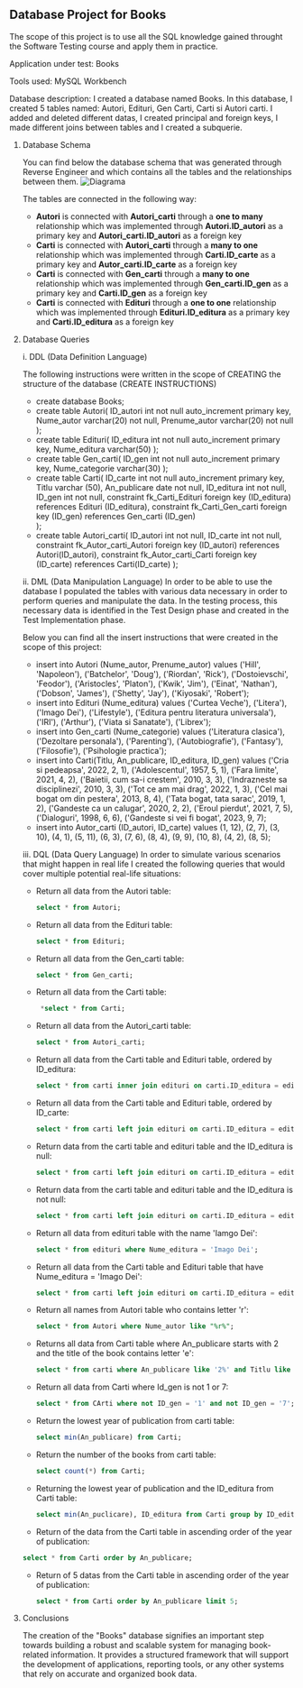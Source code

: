 ## Database Project for **Books**
 The scope of this project is to use all the SQL knowledge gained throught the Software Testing course and apply them in practice.

Application under test: Books

Tools used: MySQL Workbench

Database description: I created a database named Books. In this database, I created 5 tables named: Autori, Edituri, Gen Carti, Carti si Autori carti. I added and deleted different datas, I created principal and foreign keys, I made different joins between tables and I created a subquerie.

  1. Database Schema

     You can find below the database schema that was generated through Reverse Engineer and which contains all the tables and the relationships between them.
    ![Diagrama](https://github.com/monicaprita/ProiectMySQL/assets/154963887/1434da52-bff6-4dfd-b287-175c9846f274)

      The tables are connected in the following way:

     * **Autori** is connected with **Autori_carti** through a **one to many** relationship which was implemented through **Autori.ID_autori** as a primary key and 
      **Autori_carti.ID_autori** as a foreign key
     * **Carti** is connected with **Autori_carti** through a **many to one** relationship which was implemented through **Carti.ID_carte** as a primary key and 
      **Autor_carti.ID_carte** as a foreign key
     * **Carti** is connected with **Gen_carti** through a **many to one** relationship which was implemented through **Gen_carti.ID_gen** as a primary key and 
      **Carti.ID_gen** as a foreign key
     * **Carti** is connected with **Edituri** through a **one to one** relationship which was implemented through **Edituri.ID_editura** as a primary key and 
      **Carti.ID_editura** as a foreign key
    
       
   2. Database Queries
      
      i. DDL (Data Definition Language)
      
         The following instructions were written in the scope of CREATING the structure of the database (CREATE INSTRUCTIONS)
      
      * create database Books;
      * create table Autori(
       ID_autori int not null auto_increment primary key,
       Nume_autor varchar(20) not null,
       Prenume_autor varchar(20) not null
);
      * create table Edituri(
	  ID_editura int not null auto_increment primary key,
    Nume_editura varchar(50)
);
      * create table Gen_carti(
     ID_gen int not null auto_increment primary key,
     Nume_categorie varchar(30)
);
      * create table Carti(
      ID_carte int not null auto_increment primary key,
      Titlu varchar (50),
      An_publicare date not null,
      ID_editura int not null,
      ID_gen int not null,
      constraint fk_Carti_Edituri foreign key (ID_editura) references Edituri (ID_editura), constraint fk_Carti_Gen_carti foreign key (ID_gen) references Gen_carti (ID_gen)	
);
      * create table Autori_carti(
        ID_autori int not null,
        ID_carte int not null,
        constraint fk_Autor_carti_Autori foreign key (ID_autori) references Autori(ID_autori), constraint fk_Autor_carti_Carti foreign key (ID_carte) references Carti(ID_carte)
);
         
      ii. DML (Data Manipulation Language)
       In order to be able to use the database I populated the tables with various data necessary in order to perform queries and manipulate the data. In the testing process, this necessary data is identified in 
the Test Design phase and created in the Test Implementation phase.

       Below you can find all the insert instructions that were created in the scope of this project:
       * insert into Autori (Nume_autor, Prenume_autor)
values 
   ('Hill', 'Napoleon'),
   ('Batchelor', 'Doug'),
   ('Riordan', 'Rick'),
   ('Dostoievschi', 'Feodor'),
   ('Aristocles', 'Platon'),
   ('Kwik', 'Jim'),
   ('Einat', 'Nathan'),
   ('Dobson', 'James'),
   ('Shetty', 'Jay'),
   ('Kiyosaki', 'Robert');
       * insert into Edituri (Nume_editura)
values
    ('Curtea Veche'),
    ('Litera'),
    ('Imago Dei'),
    ('Lifestyle'),
    ('Editura pentru literatura universala'),
    ('IRI'),
    ('Arthur'),
    ('Viata si Sanatate'),
    ('Librex');
      * insert into Gen_carti (Nume_categorie)
values 
	('Literatura clasica'),
	('Dezoltare personala'),
	('Parenting'),
	('Autobiografie'),
	('Fantasy'),
  ('Filosofie'),
  ('Psihologie practica');
       * insert into Carti(Titlu, An_publicare, ID_editura, ID_gen)
values
    ('Cria si pedeapsa', 2022, 2, 1),
    ('Adolescentul', 1957, 5, 1),
    ('Fara limite', 2021, 4, 2),
    ('Baietii, cum sa-i crestem', 2010, 3, 3),
    ('Indrazneste sa disciplinezi', 2010, 3, 3),
    ('Tot ce am mai drag', 2022, 1, 3),
    ('Cel mai bogat om din pestera', 2013, 8, 4),
    ('Tata bogat, tata sarac', 2019, 1, 2),
    ('Gandeste ca un calugar', 2020, 2, 2),
    ('Eroul pierdut', 2021, 7, 5),
    ('Dialoguri', 1998, 6, 6),
    ('Gandeste si vei fi bogat', 2023, 9, 7);
        * insert into Autor_carti (ID_autori, ID_carte)
values 
     (1, 12),
     (2, 7),
     (3, 10),
     (4, 1),
     (5, 11),
     (6, 3),
     (7, 6),
     (8, 4),
     (9, 9),
     (10, 8),
     (4, 2),
     (8, 5);


	  iii. DQL (Data Query Language)
               In order to simulate various scenarios that might happen in real life I created the following queries that would cover multiple potential real-life situations:
         * Return all data from the Autori table:
           
           ```sql
           select * from Autori;
           ```
         * Return all data from the Edituri table:
           ```sql
           select * from Edituri;
           ```
         * Return all data from the Gen_carti table:
           ```sql
           select * from Gen_carti;
           ```
         * Return all data from the Carti table:
           ```sql
            *select * from Carti;
           ```
         * Return all data from the Autori_carti table:
           ```sql
           select * from Autori_carti;
           ```
         * Return all data from the Carti table and Edituri table, ordered by ID_editura:
           ```sql
           select * from carti inner join edituri on carti.ID_editura = edituri.ID_editura;
           ```
         * Return all data from the Carti table and Edituri table, ordered by ID_carte:
           ```sql
           select * from carti left join edituri on carti.ID_editura = edituri.ID_editura;
           ```
         * Return data from the carti table and edituri table and the ID_editura is null:
           ```sql
           select * from carti left join edituri on carti.ID_editura = edituri.ID_editura where edituri.ID_editura is null;
           ```
         * Return data from the carti table and edituri table and the ID_editura is not null:
           ```sql
           select * from carti left join edituri on carti.ID_editura = edituri.ID_editura where edituri.ID_editura is not null;
           ```
         * Return all data from edituri table with the name 'Iamgo Dei':
           ```sql
           select * from edituri where Nume_editura = 'Imago Dei';
           ```
         * Return all data from the Carti table and Edituri table that have Nume_editura = 'Imago Dei':
           ```sql
           select * from carti left join edituri on carti.ID_editura = edituri.ID_editura where Nume_editura = 'Imago Dei';
           ```
         * Return all names from Autori table who contains letter 'r':
           ```sql
           select * from Autori where Nume_autor like "%r%";
           ```
         * Returns all data from Carti table where An_publicare starts with 2 and the title of the book contains letter 'e':
           ```sql
           select * from carti where An_publicare like '2%' and Titlu like '%e%';
           ```
         * Return all data from Carti where Id_gen is not 1 or 7:
           ```sql
           select * from CArti where not ID_gen = '1' and not ID_gen = '7';
           ```
         * Return the lowest year of publication from carti table:
           ```sql
           select min(An_publicare) from Carti;
           ```
         * Return the number of the books from carti table:
           ```sql
           select count(*) from Carti;
           ```
         * Returning the lowest year of publication and the ID_editura from Carti table:
           ```sql
           select min(An_puclicare), ID_editura from Carti group by ID_editura;
           ```
         * Return of the data from the Carti table in ascending order of the year of publication:
         ```sql
         select * from Carti order by An_publicare;
         ```
        * Return of 5 datas from the Carti table in ascending order of the year of publication:
          ```sql
          select * from Carti order by An_publicare limit 5;
          ```
        
           
  4. Conclusions
     
     The creation of the "Books" database signifies an important step towards building a robust and scalable system for managing book-related information. It provides a structured framework that will support the development of applications, reporting tools, or any other systems that rely on accurate and organized book data.
